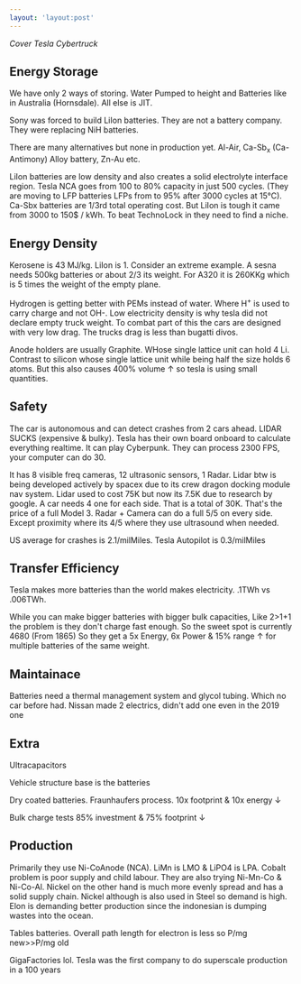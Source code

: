 ```yaml
---
layout: 'layout:post'
---
```


*Cover Tesla Cybertruck*

## Energy Storage
We have only 2 ways of storing. Water Pumped to height and Batteries like in Australia (Hornsdale). All else is JIT.

Sony was forced to build LiIon batteries. They are not a battery company. They were replacing NiH batteries.

There are many alternatives but none in production yet. Al-Air, Ca-Sb<sub>x</sub> (Ca-Antimony) Alloy battery, Zn-Au etc.

LiIon batteries are low density and also creates a solid electrolyte interface region. Tesla NCA goes from 100 to 80% capacity in just 500 cycles. (They are moving to LFP batteries LFPs from to 95% after 3000 cycles at 15&deg;C). Ca-Sbx batteries are 1/3rd total operating cost. But LiIon is tough it came from 3000 to 150$ / kWh. To beat TechnoLock in they need to find a niche.


## Energy Density
Kerosene is 43 MJ/kg. LiIon is 1. Consider an extreme example. A sesna needs 500kg batteries or about 2/3 its weight. For A320 it is 260KKg which is 5 times the weight of the empty plane.

Hydrogen is getting better with PEMs instead of water. Where H<sup>+</sup> is used to carry charge and not OH-. Low electricity density is why tesla did not declare empty truck weight. To combat part of this the cars are designed with very low drag. The trucks drag is less than bugatti divos.

Anode holders are usually Graphite. WHose single lattice unit can hold 4 Li. Contrast to silicon whose single lattice unit while being half the size holds 6 atoms. But this also causes 400% volume &uarr; so tesla is using small quantities.

## Safety
The car is autonomous and can detect crashes from 2 cars ahead. LIDAR SUCKS (expensive & bulky). Tesla has their own board onboard to calculate everything realtime. It can play Cyberpunk. They can process 2300 FPS, your computer can do 30.

It has 8 visible freq cameras, 12 ultrasonic sensors, 1 Radar. Lidar btw is being developed actively by spacex due to its crew dragon docking module nav system. Lidar used to cost 75K but now its 7.5K due to research by google. A car needs 4 one for each side. That is a total of 30K. That's the price of a full Model 3. Radar + Camera can do a full 5/5 on every side. Except proximity where its 4/5 where they use ultrasound when needed.

US average for crashes is 2.1/milMiles. Tesla Autopilot is 0.3/milMiles


## Transfer Efficiency
Tesla makes more batteries than the world makes electricity. .1TWh vs .006TWh.

While you can make bigger batteries with bigger bulk capacities, Like 2>1+1 the problem is they don't charge fast enough. So the sweet spot is currently 4680 (From 1865) So they get a 5x Energy, 6x Power & 15% range &uarr; for multiple batteries of the same weight.


## Maintainace
Batteries need a thermal management system and glycol tubing. Which no car before had. Nissan made 2 electrics, didn't add one even in the 2019 one

## Extra
Ultracapacitors

Vehicle structure base is the batteries

Dry coated batteries. Fraunhaufers process. 10x footprint & 10x energy &darr;

Bulk charge tests 85% investment & 75% footprint &darr;

## Production
Primarily they use Ni-CoAnode (NCA). LiMn is LMO & LiPO4 is LPA. Cobalt problem is poor supply and child labour. They are also trying Ni-Mn-Co & Ni-Co-Al. Nickel on the other hand is much more evenly spread and has a solid supply chain. Nickel although is also used in Steel so demand is high. Elon is demanding better production since the indonesian is dumping wastes into the ocean.

Tables batteries. Overall path length for electron is less so P/mg new>>P/mg old

GigaFactories lol. Tesla was the first company to do superscale production in a 100 years